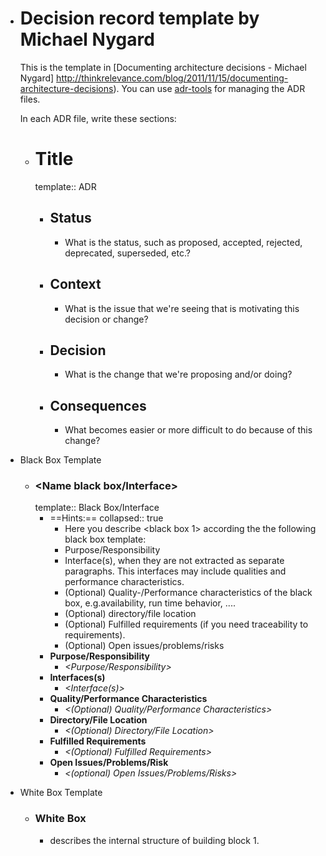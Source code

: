 - # Decision record template by Michael Nygard
  
  This is the template in [Documenting architecture decisions - Michael Nygard] http://thinkrelevance.com/blog/2011/11/15/documenting-architecture-decisions). You can use [adr-tools](https://github.com/npryce/adr-tools) for managing the ADR files.
  
  In each ADR file, write these sections:
	- # Title
	  template:: ADR
		- ## Status
			- What is the status, such as proposed, accepted, rejected, deprecated, superseded, etc.?
		- ## Context
			- What is the issue that we're seeing that is motivating this decision or change?
		- ## Decision
			- What is the change that we're proposing and/or doing?
		- ## Consequences
			- What becomes easier or more difficult to do because of this change?
- Black Box Template
	- ### \<Name black box/Interface>
	  template:: Black Box/Interface
		- ==Hints:==
		  collapsed:: true
			- Here you describe \<black box 1> according the the following black box template:
			- Purpose/Responsibility
			- Interface(s), when they are not extracted as separate paragraphs.   This interfaces may include qualities and performance characteristics.
			- (Optional) Quality-/Performance characteristics of the black box, e.g.availability, run time behavior, ....
			- (Optional) directory/file location
			- (Optional) Fulfilled requirements (if you need traceability to requirements).
			- (Optional) Open issues/problems/risks
		- **Purpose/Responsibility**
			- *\<Purpose/Responsibility>*
		- **Interfaces(s)**
			- *\<Interface(s)>*
		- **Quality/Performance Characteristics**
			- *\<(Optional) Quality/Performance Characteristics>*
		- **Directory/File Location**
			- *\<(Optional) Directory/File Location>*
		- **Fulfilled Requirements**
			- *\<(Optional) Fulfilled Requirements>*
		- **Open Issues/Problems/Risk**
			- *\<(optional) Open Issues/Problems/Risks>*
- White Box Template
	- ### White Box *<building block X>*
		- describes the internal structure of building block 1.